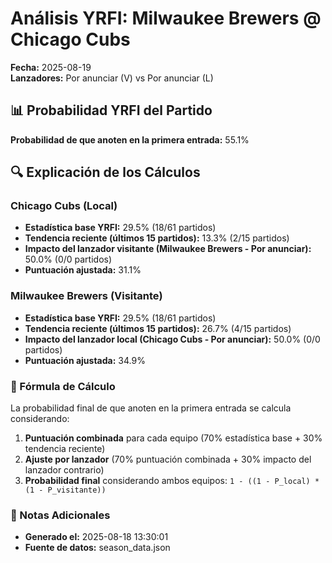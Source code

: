 # Análisis YRFI: Milwaukee Brewers @ Chicago Cubs

**Fecha:** 2025-08-19  
**Lanzadores:** Por anunciar (V) vs Por anunciar (L)

## 📊 Probabilidad YRFI del Partido

**Probabilidad de que anoten en la primera entrada:** 55.1%

## 🔍 Explicación de los Cálculos

### Chicago Cubs (Local)
- **Estadística base YRFI:** 29.5% (18/61 partidos)
- **Tendencia reciente (últimos 15 partidos):** 13.3% (2/15 partidos)
- **Impacto del lanzador visitante (Milwaukee Brewers - Por anunciar):** 50.0% (0/0 partidos)
- **Puntuación ajustada:** 31.1%

### Milwaukee Brewers (Visitante)
- **Estadística base YRFI:** 29.5% (18/61 partidos)
- **Tendencia reciente (últimos 15 partidos):** 26.7% (4/15 partidos)
- **Impacto del lanzador local (Chicago Cubs - Por anunciar):** 50.0% (0/0 partidos)
- **Puntuación ajustada:** 34.9%

### 📝 Fórmula de Cálculo

La probabilidad final de que anoten en la primera entrada se calcula considerando:
1. **Puntuación combinada** para cada equipo (70% estadística base + 30% tendencia reciente)
2. **Ajuste por lanzador** (70% puntuación combinada + 30% impacto del lanzador contrario)
3. **Probabilidad final** considerando ambos equipos: `1 - ((1 - P_local) * (1 - P_visitante))`

### 📌 Notas Adicionales

- **Generado el:** 2025-08-18 13:30:01
- **Fuente de datos:** season_data.json
